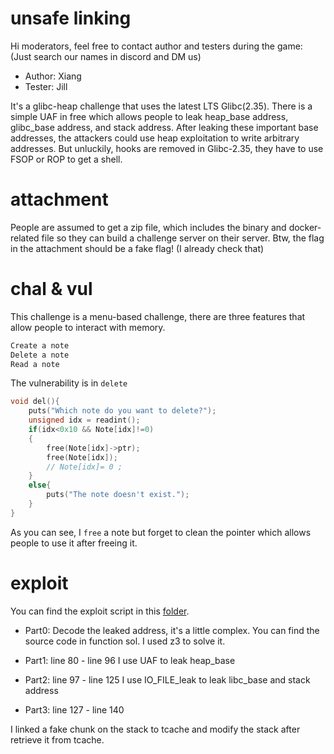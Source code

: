 # unsafe linking

Hi moderators, feel free to contact author and testers during the game:
(Just search our names in discord and DM us)

- Author: Xiang
- Tester: Jill


It's a glibc-heap challenge that uses the latest LTS Glibc(2.35). There is a simple UAF in free which allows people to leak heap_base address, glibc_base address, and stack address. After leaking these important base addresses, the attackers could use heap exploitation to write arbitrary addresses. But unluckily, hooks are removed in Glibc-2.35, they have to use FSOP or ROP to get a shell.

# attachment

People are assumed to get a zip file, which includes the binary and docker-related file so they can build a challenge server on their server. Btw, the flag in the attachment should be a fake flag! (I already check that)

# chal & vul

This challenge is a menu-based challenge, there are three features that allow people to interact with memory.

```s
Create a note
Delete a note
Read a note
```

The vulnerability is in `delete`
```c
void del(){
    puts("Which note do you want to delete?");
    unsigned idx = readint();
    if(idx<0x10 && Note[idx]!=0)
    {
        free(Note[idx]->ptr);
        free(Note[idx]);
        // Note[idx]= 0 ; 
    }
    else{
        puts("The note doesn't exist.");
    }
}
```

As you can see, I `free` a note but forget to clean the pointer which allows people to use it after freeing it.



# exploit

You can find the exploit script in this [folder][1]. 

- Part0: Decode the leaked address, it's a little complex. You can find the source code in function sol. I used z3 to solve it.

- Part1: line 80 - line 96
I use UAF to leak heap_base

- Part2: line 97 - line 125
I use IO_FILE_leak to leak libc_base and stack address


- Part3: line 127 - line 140

I linked a fake chunk on the stack to tcache and modify the stack after retrieve it from tcache.





[1]: ./solution/
